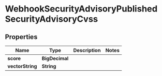 

# WebhookSecurityAdvisoryPublishedSecurityAdvisoryCvss


## Properties

| Name | Type | Description | Notes |
|------------ | ------------- | ------------- | -------------|
|**score** | **BigDecimal** |  |  |
|**vectorString** | **String** |  |  |



